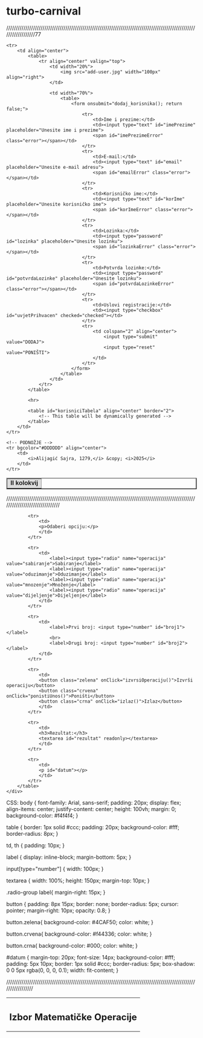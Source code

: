 # turbo-carnival
//////////////////////////////////////////////////////////////////////////////////////////////////////////////////77
<html>
<head>
    <title>TFB</title>
    <meta http-equiv="Content-Type" content="text/html; charset=utf-8">
    <script src="script.js"></script>
    <style>
        .error {
            color: red;
        }
    </style>
</head>

<body> 
<table width="50%" align="center" cellspacing="default" cellpadding="2" border="2">
    <!-- ZAGLAVLJE -->
    <tr bgcolor="#DDDDDD" align="center">
        <td colspan="3">
            <font face="Arial, Tahoma, Verdana" size="3">
                <b>II kolokvij</b>
            </font>
        </td>
    </tr>
	
    <tr>
        <td align="center">
            <table>
                <tr align="center" valign="top">
                    <td width="20%">
                        <img src="add-user.jpg" width="100px" align="right">
                    </td>
                    
                    <td width="70%">
                        <table>
                            <form onsubmit="dodaj_korisnika(); return false;">
                                <tr>
                                    <td>Ime i prezime:</td>
                                    <td><input type="text" id="imePrezime" placeholder="Unesite ime i prezime">
                                    <span id="imePrezimeError" class="error"></span></td>
                                </tr>
                                <tr>
                                    <td>E-mail:</td>
                                    <td><input type="text" id="email" placeholder="Unesite e-mail adresu">
                                    <span id="emailError" class="error"></span></td>
                                </tr>
                                <tr>
                                    <td>Korisničko ime:</td>
                                    <td><input type="text" id="korIme" placeholder="Unesite korisničko ime">
                                    <span id="korImeError" class="error"></span></td>
                                </tr>
                                <tr>
                                    <td>Lozinka:</td>
                                    <td><input type="password" id="lozinka" placeholder="Unesite lozinku">
                                    <span id="lozinkaError" class="error"></span></td>
                                </tr>
                                <tr>
                                    <td>Potvrda lozinke:</td>
                                    <td><input type="password" id="potvrdaLozinke" placeholder="Unesite lozinku">
                                    <span id="potvrdaLozinkeError" class="error"></span></td>
                                </tr>
                                <tr>
                                    <td>Uslovi registracije:</td>
                                    <td><input type="checkbox" id="uvjetPrihvacen" checked="checked"></td>
                                </tr>
                                <tr>
                                    <td colspan="2" align="center">
                                        <input type="submit" value="DODAJ">
                                        <input type="reset" value="PONIŠTI">
                                    </td>
                                </tr>
                            </form>
                        </table>
                    </td>
                </tr>
            </table>
			
            <hr>
			
            <table id="korisniciTabela" align="center" border="2">
                <!-- This table will be dynamically generated -->
            </table>
        </td>
    </tr>
    
    <!-- PODNOŽJE -->
    <tr bgcolor="#DDDDDD" align="center">
        <td>
            <i>Alijagić Sajra, 1279,</i> &copy; <i>2025</i>
        </td>
    </tr>
</table>

<script>
// Global array for storing users
let korisnici = [];

// Function to add a new user
function dodaj_korisnika() {
    // Clear previous errors
    clearErrors();

    // Validate form
    if (!validacija_forme()) {
        return;
    }

    // Create a user object
    let korisnik = {
        imePrezime: document.getElementById('imePrezime').value,
        email: document.getElementById('email').value,
        korIme: document.getElementById('korIme').value,
        lozinka: document.getElementById('lozinka').value,
        uvjetPrihvacen: document.getElementById('uvjetPrihvacen').checked
    };

    // Add user to the array
    korisnici.push(korisnik);

    // Display all users
    prikaziKorisnike();
}

// Function to validate the entire form
function validacija_forme() {
    let imePrezime = document.getElementById('imePrezime').value;
    let email = document.getElementById('email').value;
    let korIme = document.getElementById('korIme').value;
    let lozinka = document.getElementById('lozinka').value;
    let potvrdaLozinke = document.getElementById('potvrdaLozinke').value;

    let isValid = true;

    if (!validacija_ime_prezime(imePrezime)) isValid = false;
    if (!validacija_email(email)) isValid = false;
    if (!validacija_kor_ime(korIme)) isValid = false;
    if (!validacija_lozinke(lozinka)) isValid = false;
    if (!validacija_potvrde_lozinke(lozinka, potvrdaLozinke)) isValid = false;

    return isValid;
}

// Function to validate name and surname
function validacija_ime_prezime(tekst) {
    if (tekst.trim() === '') {
        document.getElementById('imePrezimeError').innerText = 'Unesite ime i prezime';
        return false;
    }
    return true;
}

// Function to validate email
function validacija_email(tekst) {
    if (tekst.trim() === '') {
        document.getElementById('emailError').innerText = 'Unesite e-mail adresu';
        return false;
    }
    if (!tekst.includes('@')) {
        document.getElementById('emailError').innerText = 'Nepravilna mail adresa';
        return false;
    }
    return true;
}


// Function to validate username
function validacija_kor_ime(tekst) {
    if (tekst.trim() === '' || tekst.includes(' ')) {
        document.getElementById('korImeError').innerText = 'Unesite validno korisničko ime';
        return false;
    }
    return true;
}

// Function to validate password
function validacija_lozinke(tekst) {
    if (tekst.trim() === '') {
        document.getElementById('lozinkaError').innerText = 'Unesite lozinku';
        return false;
    }
    return true;
}

// Function to validate password confirmation
function validacija_potvrde_lozinke(tekst1, tekst2) {
    if (tekst1 !== tekst2) {
        document.getElementById('potvrdaLozinkeError').innerText = 'Potvrda se ne slaže sa lozinkom';
        return false;
    }
    return true;
}

// Function to clear error messages
function clearErrors() {
    document.getElementById('imePrezimeError').innerText = '';
    document.getElementById('emailError').innerText = '';
    document.getElementById('korImeError').innerText = '';
    document.getElementById('lozinkaError').innerText = '';
    document.getElementById('potvrdaLozinkeError').innerText = '';
}

// Display all users in a table
function prikaziKorisnike() {
    let tabela =
        "<tr>" +
            "<td>Ime i prezime</td>" +
            "<td>E-mail</td>" +
            "<td>Korisničko ime</td>" +
            "<td>Uslovi registracije</td>" +
        "</tr>";

    korisnici.forEach(function(korisnik) {
        tabela += 
            "<tr style=\"background-color: " + (korisnik.uvjetPrihvacen ? 'white' : 'red') + ";\">" +
                "<td>" + korisnik.imePrezime + "</td>" +
                "<td>" + korisnik.email + "</td>" +
                "<td>" + korisnik.korIme + "</td>" +
                "<td>" + (korisnik.uvjetPrihvacen ? 'Prihvaćeno' : 'Nije prihvaćeno') + "</td>" +
            "</tr>";
    });

    document.getElementById('korisniciTabela').innerHTML = tabela;
}
</script>
</body>
</html>
///////////////////////////////////////////////////////////////////////////////////////////////////////////////////////////////

<html>
<head> 
<meta http-equiv="Content-Type" content="text/html; charset=utf-8" />
<link rel="stylesheet" type="text/css" href="style.css"> 
</head> 

<body>
	<div>
		<table>
			<tr>
				<td>
				<h2>Izbor Matematičke Operacije</h2>
				</td>
			</tr>
			
			<tr>
				<td>
				<p>Odaberi opciju:</p>
				</td>
			</tr>
			
			<tr>
				<td>
					<label><input type="radio" name="operacija" value="sabiranje">Sabiranje</label>
					<label><input type="radio" name="operacija" value="oduzimanje">Oduzimanje</label>
					<label><input type="radio" name="operacija" value="mnozenje">Množenje</label>
					<label><input type="radio" name="operacija" value="dijeljenje">Dijeljenje</label>
				</td>
			</tr>
			
			<tr>
				<td>
					<label>Prvi broj: <input type="number" id="broj1"></label>
					<br>
					<label>Drugi broj: <input type="number" id="broj2"></label>
				</td>
			</tr>
			
			<tr>
				<td>
				<button class="zelena" onClick="izvrsiOperaciju()">Izvrši operaciju</button>
				<button class="crvena" onClick="ponistiUnos()">Poništi</button>
				<button class="crna" onClick="izlaz()">Izlaz</button>
				</td>
			</tr>
			
			<tr>
				<td>
				<h3>Rezultat:</h3>
				<textarea id="rezultat" readonly></textarea>
				</td>
			</tr>
			
			<tr>
				<td>
				<p id="datum"></p>
				</td>
			</tr>
		</table>
	</div>
	
<script>
	function izvrsiOperaciju() {
		//prikupljanje vrijednosti
		var broj1 = document.getElementById("broj1").value;
		var broj2 = document.getElementById("broj2").value;
		var rezultatTextArea = document.getElementById("rezultat");
		
		//validacija za odabranu opciju 
		var operacija = document.querySelector('input[name="operacija"]:checked');
		if(!operacija) {
			alert("Morate odabrati prvo matematičku operaciju");
			return;
		}
		
		//validacija da li su oba broja unesena
		if(broj1 === "" || broj2 === "") {
			alert("Morate unijeti oba broja!");
			return;
		}
		
		//validacija da li su unijeti brojevi (ili slovo ili prazan znak)
		if(isNaN(broj1) || isNaN(broj2)) {
			alert("Morate unijeti brojeve!");
			return;
		}
		
		//pretvaranje unijetih vrijednosti u brojeve
		broj1 = parseFloat(broj1);
		broj2 = parseFloat(broj2);
		
		//izbor operacije
		var operacijaValue = operacija.value;
		var rezultat; 
		
		switch (operacijaValue) {
			case "sabiranje":
				rezultat = broj1 + broj2;
				break;
			
			case "oduzimanje":
				rezultat = broj1 - broj2;
				break;
				
			case "mnozenje":
				rezultat = broj1 * broj2;
				break;
				
			case "dijeljenje":
				if(broj2 === 0) {
					alert("Dijeljenje s nulom nije moguće!");
					return;
				}
				rezultat = broj1 / broj2;
				break;
				
			default:
				alert("Nepoznata operacija");
				return;
		}
		
		rezultatTextArea.value = "Rezultat: " + rezultat;
	}
	
	function updateDateTime() {
		document.getElementById("datum").innerText = new Date().toLocaleString();
	}

	setInterval(updateDateTime, 1000); // Ažurira svakih 1000 ms (1 sekunda)

	
	function ponistiUnos() {
        document.getElementById("broj1").value = "";
        document.getElementById("broj2").value = "";
        document.getElementById("rezultat").value = "";
	}
	
	function izlaz() {
		window.close();
	}
</script>
</body>
</html>


CSS:
body {
	font-family: Arial, sans-serif;
	padding: 20px;
	display: flex;
	align-items: center;
	justify-content: center;
	height: 100vh;
	margin: 0;
	background-color: #f4f4f4;
}

table {
	border: 1px solid #ccc;
	padding: 20px;
	background-color: #fff;
	border-radius: 8px;
}

td, th {
	padding: 10px;
}

label {
	display: inline-block;
	margin-bottom: 5px;
}

input[type="number"] {
	width: 100px;
}

textarea {
	width: 100%;
	height: 150px;
	margin-top: 10px;
}

.radio-group label{
	margin-right: 15px;
}

button {
	padding: 8px 15px;
	border: none;
	border-radius: 5px;
	cursor: pointer;
	margin-right: 10px;
	opacity: 0.8;
}

button.zelena{
	background-color: #4CAF50;
	color: white;
}

button.crvena{
	background-color: #f44336;
	color: white;
}

button.crna{
	background-color: #000;
	color: white;
}

#datum {
	margin-top: 20px;
	font-size: 14px;
	background-color: #fff;
	padding: 5px 10px;
	border: 1px solid #ccc;
	border-radius: 5px;
	box-shadow: 0 0 5px rgba(0, 0, 0, 0.1);
	width: fit-content;
}


/////////////////////////////////////////////////////////////////////////////////////////////////////////////////

